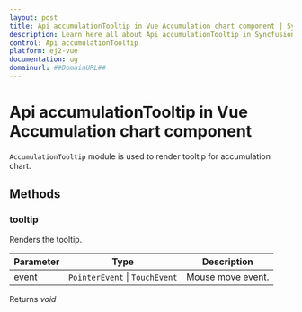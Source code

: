 ```yaml
---
layout: post
title: Api accumulationTooltip in Vue Accumulation chart component | Syncfusion
description: Learn here all about Api accumulationTooltip in Syncfusion Vue Accumulation chart component of Syncfusion Essential JS 2 and more.
control: Api accumulationTooltip 
platform: ej2-vue
documentation: ug
domainurl: ##DomainURL##
---
```


# Api accumulationTooltip in Vue Accumulation chart component

`AccumulationTooltip` module is used to render tooltip for accumulation chart.

## Methods

### tooltip

Renders the tooltip.

| Parameter | Type | Description |
|------|------|-------------|
| event |  `PointerEvent` &#124;  `TouchEvent` | Mouse move event. |

Returns *void*
